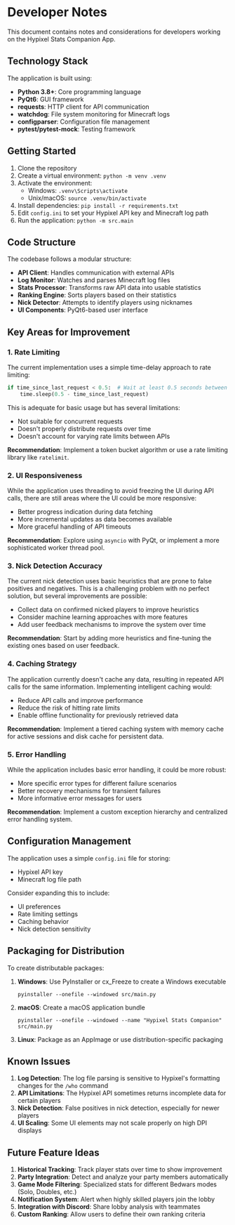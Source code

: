 # Developer Notes

This document contains notes and considerations for developers working on the Hypixel Stats Companion App.

## Technology Stack

The application is built using:

- **Python 3.8+**: Core programming language
- **PyQt6**: GUI framework
- **requests**: HTTP client for API communication
- **watchdog**: File system monitoring for Minecraft logs
- **configparser**: Configuration file management
- **pytest/pytest-mock**: Testing framework

## Getting Started

1. Clone the repository
2. Create a virtual environment: `python -m venv .venv`
3. Activate the environment:
   - Windows: `.venv\Scripts\activate`
   - Unix/macOS: `source .venv/bin/activate`
4. Install dependencies: `pip install -r requirements.txt`
5. Edit `config.ini` to set your Hypixel API key and Minecraft log path
6. Run the application: `python -m src.main`

## Code Structure

The codebase follows a modular structure:

- **API Client**: Handles communication with external APIs
- **Log Monitor**: Watches and parses Minecraft log files
- **Stats Processor**: Transforms raw API data into usable statistics
- **Ranking Engine**: Sorts players based on their statistics
- **Nick Detector**: Attempts to identify players using nicknames
- **UI Components**: PyQt6-based user interface

## Key Areas for Improvement

### 1. Rate Limiting

The current implementation uses a simple time-delay approach to rate limiting:

```python
if time_since_last_request < 0.5:  # Wait at least 0.5 seconds between requests
    time.sleep(0.5 - time_since_last_request)
```

This is adequate for basic usage but has several limitations:

- Not suitable for concurrent requests
- Doesn't properly distribute requests over time
- Doesn't account for varying rate limits between APIs

**Recommendation**: Implement a token bucket algorithm or use a rate limiting library like `ratelimit`.

### 2. UI Responsiveness

While the application uses threading to avoid freezing the UI during API calls, there are still areas where the UI could be more responsive:

- Better progress indication during data fetching
- More incremental updates as data becomes available
- More graceful handling of API timeouts

**Recommendation**: Explore using `asyncio` with PyQt, or implement a more sophisticated worker thread pool.

### 3. Nick Detection Accuracy

The current nick detection uses basic heuristics that are prone to false positives and negatives. This is a challenging problem with no perfect solution, but several improvements are possible:

- Collect data on confirmed nicked players to improve heuristics
- Consider machine learning approaches with more features
- Add user feedback mechanisms to improve the system over time

**Recommendation**: Start by adding more heuristics and fine-tuning the existing ones based on user feedback.

### 4. Caching Strategy

The application currently doesn't cache any data, resulting in repeated API calls for the same information. Implementing intelligent caching would:

- Reduce API calls and improve performance
- Reduce the risk of hitting rate limits
- Enable offline functionality for previously retrieved data

**Recommendation**: Implement a tiered caching system with memory cache for active sessions and disk cache for persistent data.

### 5. Error Handling

While the application includes basic error handling, it could be more robust:

- More specific error types for different failure scenarios
- Better recovery mechanisms for transient failures
- More informative error messages for users

**Recommendation**: Implement a custom exception hierarchy and centralized error handling system.

## Configuration Management

The application uses a simple `config.ini` file for storing:

- Hypixel API key
- Minecraft log file path

Consider expanding this to include:

- UI preferences
- Rate limiting settings
- Caching behavior
- Nick detection sensitivity

## Packaging for Distribution

To create distributable packages:

1. **Windows**: Use PyInstaller or cx_Freeze to create a Windows executable
   ```
   pyinstaller --onefile --windowed src/main.py
   ```

2. **macOS**: Create a macOS application bundle
   ```
   pyinstaller --onefile --windowed --name "Hypixel Stats Companion" src/main.py
   ```

3. **Linux**: Package as an AppImage or use distribution-specific packaging

## Known Issues

1. **Log Detection**: The log file parsing is sensitive to Hypixel's formatting changes for the `/who` command
2. **API Limitations**: The Hypixel API sometimes returns incomplete data for certain players
3. **Nick Detection**: False positives in nick detection, especially for newer players
4. **UI Scaling**: Some UI elements may not scale properly on high DPI displays

## Future Feature Ideas

1. **Historical Tracking**: Track player stats over time to show improvement
2. **Party Integration**: Detect and analyze your party members automatically
3. **Game Mode Filtering**: Specialized stats for different Bedwars modes (Solo, Doubles, etc.)
4. **Notification System**: Alert when highly skilled players join the lobby
5. **Integration with Discord**: Share lobby analysis with teammates
6. **Custom Ranking**: Allow users to define their own ranking criteria 